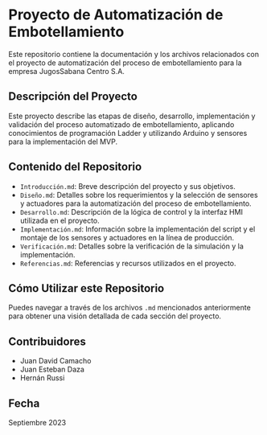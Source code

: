 # Proyecto de Automatización de Embotellamiento

Este repositorio contiene la documentación y los archivos relacionados con el proyecto de automatización del proceso de embotellamiento para la empresa JugosSabana Centro S.A.

## Descripción del Proyecto

Este proyecto describe las etapas de diseño, desarrollo, implementación y validación del proceso automatizado de embotellamiento, aplicando conocimientos de programación Ladder y utilizando Arduino y sensores para la implementación del MVP.

## Contenido del Repositorio

- `Introducción.md`: Breve descripción del proyecto y sus objetivos.
- `Diseño.md`: Detalles sobre los requerimientos y la selección de sensores y actuadores para la automatización del proceso de embotellamiento.
- `Desarrollo.md`: Descripción de la lógica de control y la interfaz HMI utilizada en el proyecto.
- `Implementación.md`: Información sobre la implementación del script y el montaje de los sensores y actuadores en la línea de producción.
- `Verificación.md`: Detalles sobre la verificación de la simulación y la implementación.
- `Referencias.md`: Referencias y recursos utilizados en el proyecto.

## Cómo Utilizar este Repositorio

Puedes navegar a través de los archivos `.md` mencionados anteriormente para obtener una visión detallada de cada sección del proyecto.

## Contribuidores

- Juan David Camacho
- Juan Esteban Daza
- Hernán Russi

## Fecha

Septiembre 2023


